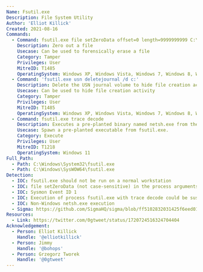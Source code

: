 ```yaml
---
Name: Fsutil.exe
Description: File System Utility
Author: 'Elliot Killick'
Created: 2021-08-16
Commands:
  - Command: fsutil.exe file setZeroData offset=0 length=9999999999 C:\Windows\Temp\payload.dll
    Description: Zero out a file
    Usecase: Can be used to forensically erase a file
    Category: Tamper
    Privileges: User
    MitreID: T1485
    OperatingSystem: Windows XP, Windows Vista, Windows 7, Windows 8, Windows 8.1, Windows 10
  - Command: 'fsutil.exe usn deletejournal /d c:'
    Description: Delete the USN journal volume to hide file creation activity
    Usecase: Can be used to hide file creation activity
    Category: Tamper
    Privileges: User
    MitreID: T1485
    OperatingSystem: Windows XP, Windows Vista, Windows 7, Windows 8, Windows 8.1, Windows 10
  - Command: fsutil.exe trace decode
    Description: Executes a pre-planted binary named netsh.exe from the current directory.
    Usecase: Spawn a pre-planted executable from fsutil.exe.
    Category: Execute
    Privileges: User
    MitreID: T1218
    OperatingSystem: Windows 11
Full_Path:
  - Path: C:\Windows\System32\fsutil.exe
  - Path: C:\Windows\SysWOW64\fsutil.exe
Detection:
  - IOC: fsutil.exe should not be run on a normal workstation
  - IOC: file setZeroData (not case-sensitive) in the process arguments
  - IOC: Sysmon Event ID 1
  - IOC: Execution of process fsutil.exe with trace decode could be suspicious
  - IOC: Non-Windows netsh.exe execution
  - Sigma: https://github.com/SigmaHQ/sigma/blob/ff5102832031425f6eed011dd3a2e62653008c94/rules/windows/process_creation/proc_creation_win_susp_fsutil_usage.yml
Resources:
  - Link: https://twitter.com/0gtweet/status/1720724516324704404
Acknowledgement:
  - Person: Elliot Killick
    Handle: '@elliotkillick'
  - Person: Jimmy
    Handle: '@bohops'
  - Person: Grzegorz Tworek
    Handle: '@0gtweet'
---
```

